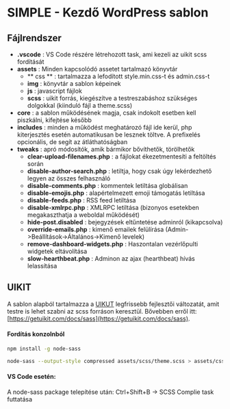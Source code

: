 
# SIMPLE - Kezdő WordPress sablon

## Fájlrendszer

* **.vscode** : VS Code részére létrehozott task, ami kezeli az uikit scss fordítását
*  **assets** : Minden kapcsolódó assetet tartalmazó könyvtár
   * ** css ** : tartalmazza a lefodított style.min.css-t és admin.css-t
   * **img** : könyvtár a sablon képeinek
   * **js** : javascript fájlok
   * **scss** : uikit forrás, kiegészítve a testreszabáshoz szükséges dolgokkal (kiinduló fájl a theme.scss)
* **core** : a sablon működésének magja, csak indokolt esetben kell piszkálni, kifejtése később
* **includes** : minden a működést meghatározó fájl ide kerül, php kiterjesztés esetén automatikusan be lesznek töltve. A prefixelés opcionális, de segít az átláthatóságban
* **tweaks** : apró módosítók, amik bármikor bővíthetők, törölhetők
    * **clear-upload-filenames.php** : a fájlokat ékezetmentesíti a feltöltés során
    * **disable-author-search.php** : letiltja, hogy csak úgy lekérdezhető legyen az összes felhasználó
    * **disable-comments.php** : kommentek letiltása globálisan
    * **disable-emojis.php** : alapértelmezett emoji támogatás letiltása
    * **disable-feeds.php** : RSS feed letiltása
    * **disable-xmlrpc.php** : XMLRPC letiltása (bizonyos esetekben megakaszthatja a weboldal működését)
    * **hide-post.disabled** : bejegyzések eltűntetése adminról (kikapcsolva)
    * **override-emails.php** : kimenő emailek felülírása (Admin->Beállítások->Általános->Kimenő levelek)
    * **remove-dashboard-widgets.php** : Haszontalan vezérlőpulti widgetek eltávolítása
    * **slow-hearthbeat.php** : Adminon az ajax (hearthbeat) hívás lelassítása

## UIKIT
A sablon alapból tartalmazza a [UIKUT](https://getuikit.com/) legfrissebb fejlesztői változatát, amit testre is lehet szabni az scss forráson keresztül. Bővebben erről itt: [https://getuikit.com/docs/sass](https://getuikit.com/docs/sass). 

#### Fordítás konzolnból
```bash
npm install -g node-sass

node-sass --output-style compressed assets/scss/theme.scss > assets/css/style.min.css
```

#### VS Code esetén: 
A node-sass package telepítése után: Ctrl+Shift+B -> SCSS Complie task futtatása
